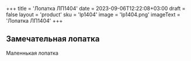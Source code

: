 +++
title = 'Лопатка ЛП1404'
date = 2023-09-06T12:22:08+03:00
draft = false
layout = 'product'
sku = 'lp1404'
image = 'lp1404.png'
imageText = 'Лопатка ЛП1404'
+++

## Замечательная лопатка

Маленнькая лопатка
